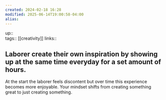 ```yaml
---
created: 2024-02-18 16:28
modified: 2025-06-14T19:00:58-04:00
alias: 
---
```

up::  
tags:: [[creativity]]
links::
## Laborer create their own inspiration by showing up at the same time everyday for a set amount of hours.

At the start the laborer feels discontent but over time this experience becomes more enjoyable. Your mindset shifts from creating something great to just creating something.
